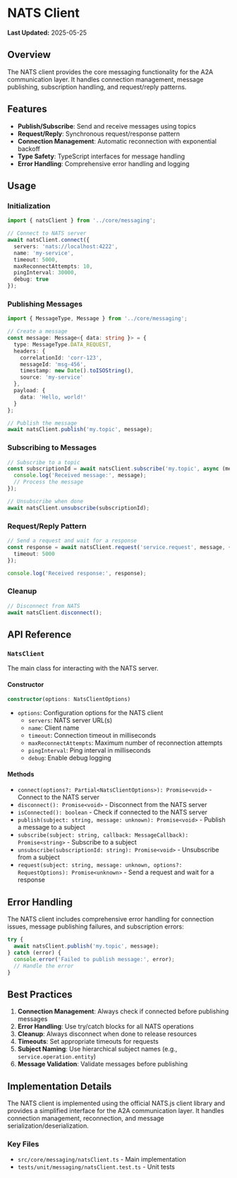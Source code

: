 # NATS Client

**Last Updated:** 2025-05-25

## Overview

The NATS client provides the core messaging functionality for the A2A communication layer. It handles connection management, message publishing, subscription handling, and request/reply patterns.

## Features

- **Publish/Subscribe**: Send and receive messages using topics
- **Request/Reply**: Synchronous request/response pattern
- **Connection Management**: Automatic reconnection with exponential backoff
- **Type Safety**: TypeScript interfaces for message handling
- **Error Handling**: Comprehensive error handling and logging

## Usage

### Initialization

```typescript
import { natsClient } from '../core/messaging';

// Connect to NATS server
await natsClient.connect({
  servers: 'nats://localhost:4222',
  name: 'my-service',
  timeout: 5000,
  maxReconnectAttempts: 10,
  pingInterval: 30000,
  debug: true
});
```

### Publishing Messages

```typescript
import { MessageType, Message } from '../core/messaging';

// Create a message
const message: Message<{ data: string }> = {
  type: MessageType.DATA_REQUEST,
  headers: {
    correlationId: 'corr-123',
    messageId: 'msg-456',
    timestamp: new Date().toISOString(),
    source: 'my-service'
  },
  payload: {
    data: 'Hello, world!'
  }
};

// Publish the message
await natsClient.publish('my.topic', message);
```

### Subscribing to Messages

```typescript
// Subscribe to a topic
const subscriptionId = await natsClient.subscribe('my.topic', async (message) => {
  console.log('Received message:', message);
  // Process the message
});

// Unsubscribe when done
await natsClient.unsubscribe(subscriptionId);
```

### Request/Reply Pattern

```typescript
// Send a request and wait for a response
const response = await natsClient.request('service.request', message, {
  timeout: 5000
});

console.log('Received response:', response);
```

### Cleanup

```typescript
// Disconnect from NATS
await natsClient.disconnect();
```

## API Reference

### `NatsClient`

The main class for interacting with the NATS server.

#### Constructor

```typescript
constructor(options: NatsClientOptions)
```

- `options`: Configuration options for the NATS client
  - `servers`: NATS server URL(s)
  - `name`: Client name
  - `timeout`: Connection timeout in milliseconds
  - `maxReconnectAttempts`: Maximum number of reconnection attempts
  - `pingInterval`: Ping interval in milliseconds
  - `debug`: Enable debug logging

#### Methods

- `connect(options?: Partial<NatsClientOptions>): Promise<void>` - Connect to the NATS server
- `disconnect(): Promise<void>` - Disconnect from the NATS server
- `isConnected(): boolean` - Check if connected to the NATS server
- `publish(subject: string, message: unknown): Promise<void>` - Publish a message to a subject
- `subscribe(subject: string, callback: MessageCallback): Promise<string>` - Subscribe to a subject
- `unsubscribe(subscriptionId: string): Promise<void>` - Unsubscribe from a subject
- `request(subject: string, message: unknown, options?: RequestOptions): Promise<unknown>` - Send a request and wait for a response

## Error Handling

The NATS client includes comprehensive error handling for connection issues, message publishing failures, and subscription errors:

```typescript
try {
  await natsClient.publish('my.topic', message);
} catch (error) {
  console.error('Failed to publish message:', error);
  // Handle the error
}
```

## Best Practices

1. **Connection Management**: Always check if connected before publishing messages
2. **Error Handling**: Use try/catch blocks for all NATS operations
3. **Cleanup**: Always disconnect when done to release resources
4. **Timeouts**: Set appropriate timeouts for requests
5. **Subject Naming**: Use hierarchical subject names (e.g., `service.operation.entity`)
6. **Message Validation**: Validate messages before publishing

## Implementation Details

The NATS client is implemented using the official NATS.js client library and provides a simplified interface for the A2A communication layer. It handles connection management, reconnection, and message serialization/deserialization.

### Key Files

- `src/core/messaging/natsClient.ts` - Main implementation
- `tests/unit/messaging/natsClient.test.ts` - Unit tests
